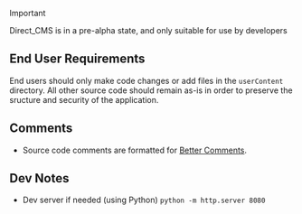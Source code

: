 > [!IMPORTANT]
> Direct_CMS is in a pre-alpha state, and only suitable for use by developers
>

## End User Requirements
End users should only make code changes or add files in the `userContent` directory. All other source code should remain as-is in order to preserve the sructure and security of the application.

## Comments
* Source code comments are formatted for [Better Comments](https://marketplace.visualstudio.com/items?itemName=aaron-bond.better-comments).

## Dev Notes
* Dev server if needed (using Python) `python -m http.server 8080`